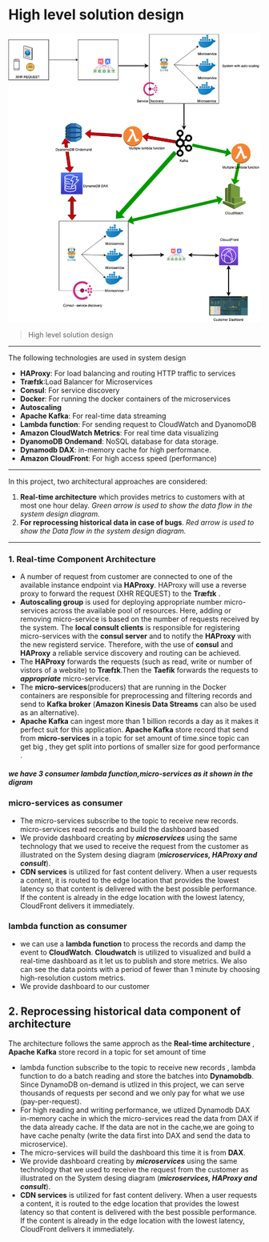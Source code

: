 # High level solution design 
![High level solution design](https://github.com/MahiSharew/SEChallenge/blob/master/SystemDesign/SystemDesign.png)
> High level solution design 
---
The following technologies are used in system design
- **HAProxy**: For load balancing and routing HTTP traffic to services
- **Træfɪk**:Load Balancer for Microservices
- **Consul**: For service discovery
- **Docker**: For running the docker containers of the microservices
- **Autoscaling**
- **Apache Kafka**: For real-time data streaming
- **Lambda function**: For sending request to CloudWatch and DyanomoDB 
- **Amazon CloudWatch Metrics**: For real time data visualizing 
- **DyanomoDB Ondemand**: NoSQL database for data storage. 
- **Dynamodb DAX**: in-memory cache for high performance.
- **Amazon CloudFront**: For high access speed (performance)
---
In this project, two architectural approaches are considered:
1. **Real-time architecture** which provides metrics to customers with at most one hour delay. 
 _Green arrow is used to show the data flow in the system design diagram._  
2. **For reprocessing historical data in case of bugs**. 
_Red arrow is used to show the Data flow in the system design diagram._ 
---
### 1. Real-time Component Architecture
- A number of request from customer are connected to one of the available instance endpoint via **HAProxy**. HAProxy will use a reverse proxy to forward the request (XHR REQUEST) to the **Træfɪk** .
- **Autoscaling group** is used for deploying appropriate number micro-services across the available pool of resources. Here, adding or removing micro-service is based on the number of requests received by the system. The  **local consult clients** is responsible for registering micro-services with the **consul server** and to notify the **HAProxy** with the new registerd service. Therefore, with the use of **consul** and **HAProxy** a reliable service discovery and routing can be achieved.
- The **HAProxy** forwards the requests (such as read, write or number of vistors of a website) to **Træfɪk**.Then the **Taefik** forwards the requests to **_appropriate_** micro-service.
- The **micro-services**(producers) that are running in the Docker containers are responsible for preprocessing and filtering records and send to **Kafka broker** (**Amazon Kinesis Data Streams**  can also be used as an alternative).
- **Apache Kafka** can ingest more than 1 billion records a day as it makes it  perfect suit for this application. **Apache Kafka** store record that send from  **micro-services**  in a topic  for set amount of time.since topic can get big ,  they get split into portions of smaller size for good performance . 
##### we have 3 consumer  **lambda function**,**micro-services** as it shown in the digram 
### **micro-services** as consumer 
- The micro-services subscribe to the topic to receive new records. micro-services read  records and  build the dashboard based 
-  We provide dashboard creating by  **_microservices_** using the same technology that we used to receive the request from the customer as illustrated on the  System desing diagram (**_microservices, HAProxy and consult_**).
- **CDN services** is utilized for fast content delivery.  When a user requests a content, it is routed to the edge location that provides the lowest latency so that content is delivered with the best possible performance. If the content is already in the edge location with the lowest latency, CloudFront delivers it immediately.
### **lambda function** as consumer 
- we can use a **lambda function** to process the records and damp the event to **CloudWatch**. **Cloudwatch** is utilized to visualized and build a real-time dashboard as it let us to publish and store metrics. We also can see the data points with a period of fewer than 1 minute by choosing high-resolution custom metrics. 
- We provide dashboard to our customer   
## 2. Reprocessing historical data component of architecture
The architecture follows the same approch as the **Real-time architecture** , **Apache Kafka**  store record in a topic  for set amount of time
- lambda function  subscribe to the topic to receive new records ,  lambda function to do a batch reading and store the batches into **Dynamobdb**. Since DynamoDB on-demand is utlized in this project, we can serve thousands of requests per second and we only pay for what we use (pay-per-request).
- For high reading and writing performance, we utlized Dynamodb DAX in-memory cache in which the micro-services read the data from DAX if the data already cache. If the data are not in the cache,we are going to have cache penalty (write the data first into DAX and send the data to microservice).
- The micro-services will build the dashboard  this time it is from  **DAX**. 
- We provide dashboard creating by  **_microservices_** using the same technology that we used to receive the request from the customer as illustrated on the  System desing diagram (**_microservices, HAProxy and consult_**).
- **CDN services** is utilized for fast content delivery.  When a user requests a content, it is routed to the edge location that provides the lowest latency so that content is delivered with the best possible performance. If the content is already in the edge location with the lowest latency, CloudFront delivers it immediately.
